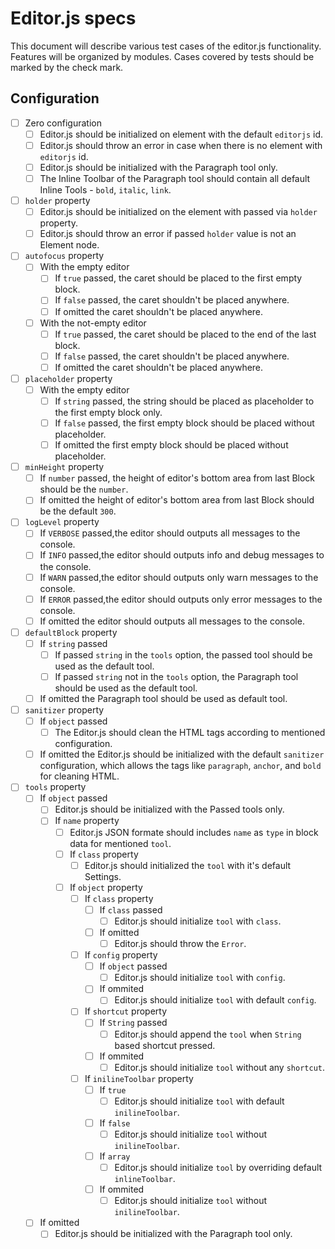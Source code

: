 # Editor.js specs

This document will describe various test cases of the editor.js functionality. Features will be organized by modules. Cases covered by tests should be marked by the check mark.

## Configuration

- [ ] Zero configuration
  - [ ] Editor.js should be initialized on element with the default `editorjs` id.
  - [ ] Editor.js should throw an error in case when there is no element with `editorjs` id.
  - [ ] Editor.js should be initialized with the Paragraph tool only.
  - [ ] The Inline Toolbar of the Paragraph tool should contain all default Inline Tools - `bold`, `italic`, `link`.

- [ ] `holder` property
  - [ ] Editor.js should be initialized on the element with passed via `holder` property.
  - [ ] Editor.js should throw an error if passed `holder` value is not an Element node.

- [ ] `autofocus` property
  - [ ] With the empty editor
    - [ ] If `true` passed, the caret should be placed to the first empty block.
    - [ ] If `false` passed, the caret shouldn't be placed anywhere.
    - [ ] If omitted the caret shouldn't be placed anywhere.
  - [ ] With the not-empty editor
    - [ ] If `true` passed, the caret should be placed to the end of the last block.
    - [ ] If `false` passed, the caret shouldn't be placed anywhere.
    - [ ] If omitted the caret shouldn't be placed anywhere.

- [ ] `placeholder` property
  - [ ] With the empty editor
    - [ ] If `string` passed, the string should be placed as placeholder to the first empty block only.
    - [ ] If `false` passed, the first empty block should be placed without placeholder.
    - [ ] If omitted the first empty block should be placed without placeholder.

- [ ] `minHeight` property
    - [ ] If `number` passed, the height of editor's bottom area from last Block should be the `number`.
    - [ ] If omitted the height of editor's bottom area from last Block should be the default `300`.

- [ ] `logLevel` property
  - [ ] If `VERBOSE` passed,the editor should outputs all messages to the console.
  - [ ] If `INFO` passed,the editor should outputs info and debug messages to the console.
  - [ ] If `WARN` passed,the editor should outputs only warn messages to the console.
  - [ ] If `ERROR` passed,the editor should outputs only error messages to the console.
  - [ ] If omitted the editor should outputs all messages to the console.

- [ ] `defaultBlock` property
  - [ ] If `string` passed
    - [ ] If passed `string` in the `tools` option, the passed tool should be used as the default tool.
    - [ ] If passed `string` not in the `tools` option, the Paragraph tool should be used as the default tool.
  - [ ] If omitted the Paragraph tool should be used as default tool.

- [ ] `sanitizer` property
  - [ ] If `object` passed
    - [ ] The Editor.js should clean the HTML tags according to mentioned configuration.
  - [ ] If omitted the Editor.js should be initialized with the default `sanitizer` configuration, which allows the tags like `paragraph`, `anchor`, and `bold` for cleaning HTML.
  
- [ ] `tools` property
  - [ ] If `object` passed
    - [ ] Editor.js should be initialized with the Passed tools only.
    - [ ] If `name` property
      - [ ] Editor.js JSON formate should includes `name` as `type` in block data for mentioned `tool`.
      - [ ] If `class` property
        - [ ] Editor.js should initialized the `tool` with it's default Settings.
      - [ ] If `object` property
        - [ ] If `class` property
          - [ ] If `class` passed
            - [ ] Editor.js should initialize `tool` with `class`.
          - [ ] If omitted
            - [ ] Editor.js should throw the `Error`.
        - [ ] If `config` property
          - [ ] If `object` passed
            - [ ] Editor.js should initialize `tool` with `config`.
          - [ ] If ommited
            - [ ] Editor.js should initialize `tool` with default `config`.
        - [ ] If `shortcut` property
          - [ ] If `String` passed
            - [ ] Editor.js should append the `tool` when `String` based shortcut pressed.
          - [ ] If ommited
            - [ ] Editor.js should initialize `tool` without any `shortcut`.
        - [ ] If `inilineToolbar` property
          - [ ] If `true`
            - [ ] Editor.js should initialize `tool` with default `inilineToolbar`.
          - [ ] If `false`
            - [ ] Editor.js should initialize `tool` without `inilineToolbar`.
          - [ ] If `array`
            - [ ] Editor.js should initialize `tool` by overriding default `inlineToolbar`.
          - [ ] If ommited
            - [ ] Editor.js should initialize `tool` without `inilineToolbar`.
  - [ ] If omitted 
    - [ ] Editor.js should be initialized with the Paragraph tool only.
